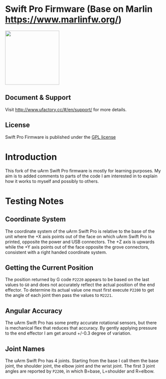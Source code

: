 # Swift Pro Firmware (Base on Marlin https://www.marlinfw.org/)

<img align="top" width=175 src="buildroot/share/pixmaps/logo/SwiftPro.png" />

## Document & Support

Visit http://www.ufactory.cc/#/en/support/ for more details.

## License

Swift Pro Firmware is published under the [GPL license](/LICENSE) 

# Introduction

This fork of the uArm Swift Pro firmware is mostly for learning
purposes. My aim is to added comments to parts of the code I am
interested in to explain how it works to myself and possibly to others.

# Testing Notes

## Coordinate System

The coordinate system of the uArm Swift Pro is relative to the base of
the unit where the +X axis points out of the face on which uArm Swift
Pro is printed, opposite the power and USB connectors. The +Z axis is
upwards while the +Y axis points out of the face opposite the grove
connectors, consistent with a right handed coordinate system.

## Getting the Current Position

The position returned by G code `P2220` appears to be based on the last
values to `G0` and does not accurately reflect the actual position of
the end effector. To determine its actual value one must first execute
`P2200` to get the angle of each joint then pass the values to `M2221`.

## Angular Accuracy

The uArm Swift Pro has some pretty accurate rotational sensors, but
there is mechanical flex that reduces that accuracy. By gently applying
pressure to the end effector I am get around +/-0.3 degree of variation.

## Joint Names

The uArm Swift Pro has 4 joints. Starting from the base I call them the
base joint, the shoulder joint, the elbow joint and the wrist joint. The
first 3 joint angles are reported by `P2200`, in which B=base,
L=shoulder and R=elbow. 
